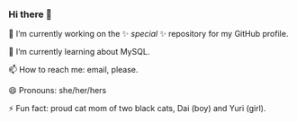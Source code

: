 ### Hi there 👋

🔭 I’m currently working on the ✨ _special_ ✨ repository for my GitHub profile. 

🌱 I’m currently learning about MySQL. 

📫 How to reach me: email, please. 

😄 Pronouns: she/her/hers 

⚡ Fun fact: proud cat mom of two black cats, Dai (boy) and Yuri (girl). 
<!--
**CSAMU4/csamu4** is a ✨ _special_ ✨ repository because its `README.md` (this file) appears on your GitHub profile.

Here are some ideas to get you started:

- 🔭 I’m currently working on ...
- 🌱 I’m currently learning ...
- 👯 I’m looking to collaborate on ...
- 🤔 I’m looking for help with ...
- 💬 Ask me about ...
- 📫 How to reach me: ...
- 😄 Pronouns: ...
- ⚡ Fun fact: ...
-->

